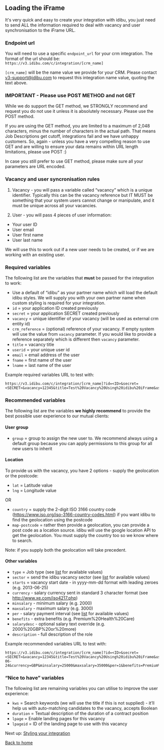 ## Loading the iFrame

It's very quick and easy to create your integration with idibu, you just need to send ALL the information required to deal with vacancy and user synchronisation to the iFrame URL.

### Endpoint url

You will need to use a specific `endpoint_url` for your crm integration. The format of the url should be: `https://v3.idibu.com/c/integration/[crm_name]`

`[crm_name]` will be the name value we provide for your CRM. Please contact <v3-support@idibu.com> to request this integration name value, quoting the text above.

### IMPORTANT - Please use POST METHOD and not GET

While we do support the GET method, we STRONGLY recommend and request you do not use it unless it is absolutely necessary. Please use the POST method.

If you are using the GET method, you are limited to a maximum of 2,048 characters, minus the number of characters in the actual path. That means Job Descriptions get cutoff, integrations fail and we have unhappy customers. So, again - unless you have a very compelling reason to use GET and are willing to ensure your data remains within URL length limitations, please use POST :)

In case you still prefer to use GET method, please make sure all your parameters are URL encoded.

### Vacancy and user syncronisation rules

1. Vacancy - you will pass a variable called “vacancy” which is a unique identifier. Typically this can be the vacancy reference but IT MUST be something that your system users cannot change or manipulate, and it must be unique across all your vacancies.

2. User - you will pass 4 pieces of user information:
- Your user ID
- User email
- User first name
- User last name

We will use this to work out if a new user needs to be created, or if we are working with an existing user.

### Required variables

The following list are the variables that **must** be passed for the integration to work:

- Use a default of “idibu” as your partner name which will load the default idibu styles. We will supply you with your own partner name when custom styling is required for your integration. 
- `id` = your application ID created previously
- `secret` = your application SECRET created previously
- `vacancy` = unique identifier of your vacancy (will be used as external crm entity id)
- `crm_reference` = (optional) reference of your vacancy. If empty system will use the value from `vacancy` parameter. If you would like to provide a reference separately which is different then `vacancy` parameter.
- `title` = vacancy title
- `userid` = your unique user id
- `email` = email address of the user
- `fname` = first name of the user
- `lname` = last name of the user

Example required variables URL to test with:
```
https://v3.idibu.com/c/integration/[crm_name]?id=<ID>&secret=<SECRET>&vacancy=12345&title=Test%20Vacancy%20Using%20idibu%20iFrame&userid=1234&email=test@test.com&fname=John&lname=Doe
```

### Recommended variables

The following list are the variables **we highly recommend** to provide the best possible user experience to our mutual clients:

#### User group

- `group` = group to assign the new user to. We recommend always using a default group because you can apply permissions to this group for all new users to inherit

#### Location

To provide us with the vacancy, you have 2 options - supply the geolocation or the postcode:

-  `lat` = Latitude value
-  `lng` = Longitude value

OR

-  `country` = supply the 2-digit ISO 3166 country code (https://www.iso.org/iso-3166-country-codes.html) if you want idibu to find the geolocation using the postcode
-  `map-postcode` = rather then provide a geolocation, you can provide a post code as a location source. idibu will use the google location API to get the geolocation. You must supply the country too so we know where to search.

Note: if you supply both the geolocation will take precedent.

#### Other variables

- `type` = Job type (see [list](https://github.com/oneworldmarket/idibu-v3-api/blob/master/stuff/iFrame%20integration/Variable%20data%20references.md) for available values)
- `sector` = send the idibu vacancy sector (see [list](https://github.com/oneworldmarket/idibu-v3-api/blob/master/stuff/iFrame%20integration/Variable%20data%20references.md) for available values)
- `starts` = vacancy start date - in yyyy-mm-dd format with leading zeroes (e.g. 2013-06-25)
- `currency` - salary currency sent in standard 3 character format  (see http://www.xe.com/iso4217.php)
- `minsalary` - minimum salary (e.g. 2000)
- `maxsalary` - maximum salary (e.g. 3000)
- `per` - salary payment interval  (see [list](https://github.com/oneworldmarket/idibu-v3-api/blob/master/stuff/iFrame%20integration/Variable%20data%20references.md) for available values)
- `benefits` - extra benefits (e.g. Premium%20Health%20Care)
- `salarydesc` - optional salary text override (e.g. 2000%20GBP%20or%20more)
- `description` - full description of the role

Example recommended variables URL to test with:

```
https://v3.idibu.com/c/integration/[crm_name]?id=<ID>&secret=<SECRET>&vacancy=12345&title=Test%20Vacancy%20Using%20idibu%20iFrame&userid=1234&email=test@test.com&fname=John&lname=Doe&lat=51.0&lng=-0.1&type=1&sector=18&starts=2017-06-24&currency=GBP&minsalary=25000&maxsalary=35000&per=1&benefits=Premium%20Health%20Care&salarydesc=30000%20GBP%20or%20more&description=Lorem%20ipsum%20dolor%20sit%20amet%2C%20consectetur%20adipiscing%20elit.%20Aenean%20malesuada%20risus%20orci%2C%20vitae%20congue%20elit%20pulvinar%20a.%20Curabitur%20metus%20eros%2C%20accumsan%20a%20mi%20vitae%2C%20consequat%20finibus%20metus.%20Nam%20venenatis%20at%20orci%20quis%20convallis.%20%0D%0A%0D%0APellentesque%20nec%20quam%20laoreet%2C%20pretium%20ex%20sed%2C%20lacinia%20mi.%20Vestibulum%20tristique%2C%20magna%20eget%20dictum%20egestas%2C%20felis%20erat%20malesuada%20lorem%2C%20vitae%20sollicitudin%20lacus%20quam%20sed%20risus.%20Proin%20feugiat%20bibendum%20ligula%20non%20venenatis.%20Phasellus%20tincidunt%20metus%20at%20tellus%20rhoncus%2C%20ac%20hendrerit%20est%20blandit.
```

### “Nice to have” variables

The following list are remaining variables you can utilise to improve the user experience:

- `kws` = Search keywords (we will use the title if this is not supplied) - it’ll help us with auto-matching candidates to the vacancy, accepts Boolean
- `duration` = Textual description of the duration of a contract position
- `lpage` = Enable landing pages for this vacancy
- `lpageid` = ID of the landing page to use with this vacancy



Next up: [Styling your integration](https://github.com/oneworldmarket/idibu-v3-api/blob/master/stuff/iFrame%20integration/Styling%20your%20integration.md)

[Back to home](https://github.com/oneworldmarket/idibu-v3-api/blob/master/stuff/iFrame%20integration/README.md)
